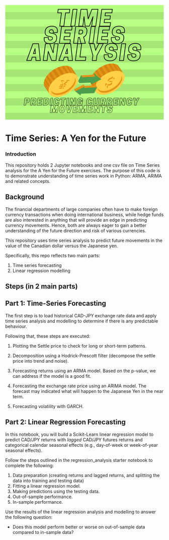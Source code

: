 
[![TimeSeriesYenforFuture](https://github.com/benjaminweymouth/Time-Series-analysis-using-ARIMA/blob/main/images/headerimagev3.png)](https://github.com/benjaminweymouth/Time-Series-analysis-using-ARIMA)



# Time Series: A Yen for the Future

### Introduction 
This repository holds 2 Jupyter notebooks and one csv file on  Time Series analysis for the A Yen for the Future exercises. The purpose of this code is to demonstrate understanding of time series work in Python: ARMA, ARIMA and related concepts.

## Background

The financial departments of large companies often have to make foreign currency transactions when doing international business, while hedge funds are also interested in anything that will provide an edge in predicting currency movements. Hence, both are always eager to gain a better understanding of the future direction and risk of various currencies. 

This repository uses time series analysis to predict future movements in the value of the Canadian dollar versus the Japanese yen.

Specifically, this repo reflects two main parts:

1. Time series forecasting
2. Linear regression modelling

## Steps (in 2 main parts) 

## Part 1: Time-Series Forecasting
The first step is to load historical CAD-JPY exchange rate data and apply time series analysis and modelling to determine if there is any predictable behaviour.

Following that, these steps are executed:

1. Plotting the Settle price to check for long or short-term patterns.

2. Decomposition using a Hodrick-Prescott filter (decompose the settle price into trend and noise).

3. Forecasting returns using an ARMA model. Based on the p-value, we can address if the model is a good fit.

4. Forecasting the exchange rate price using an ARIMA model. The forecast may indicated what will happen to the Japanese Yen in the near term.

5. Forecasting volatility with GARCH.

## Part 2: Linear Regression Forecasting

In this notebook, you will build a Scikit-Learn linear regression model to predict CAD/JPY returns with *lagged* CAD/JPY futures returns and categorical calendar seasonal effects (e.g., day-of-week or week-of-year seasonal effects).

Follow the steps outlined in the regression_analysis starter notebook to complete the following:

1. Data preparation (creating returns and lagged returns, and splitting the data into training and testing data)
2. Fitting a linear regression model.
3. Making predictions using the testing data.
4. Out-of-sample performance.
5. In-sample performance.

Use the results of the linear regression analysis and modelling to answer the following question:

* Does this model perform better or worse on out-of-sample data compared to in-sample data?
